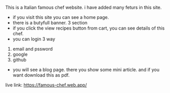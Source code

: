 This is a Italian famous chef website. i have added many feturs in this site.

* if you visit this site you can see a home page. 
* there is a butyfull banner. 3 section
* if you click the view recipes button from cart, you can see details of this chef.
* you can login 3 way 
1. email and pssword
2. google
3. github
* you will see a blog page. there you show some mini article. and if you want download this as pdf.



live link: https://famous-chef.web.app/

